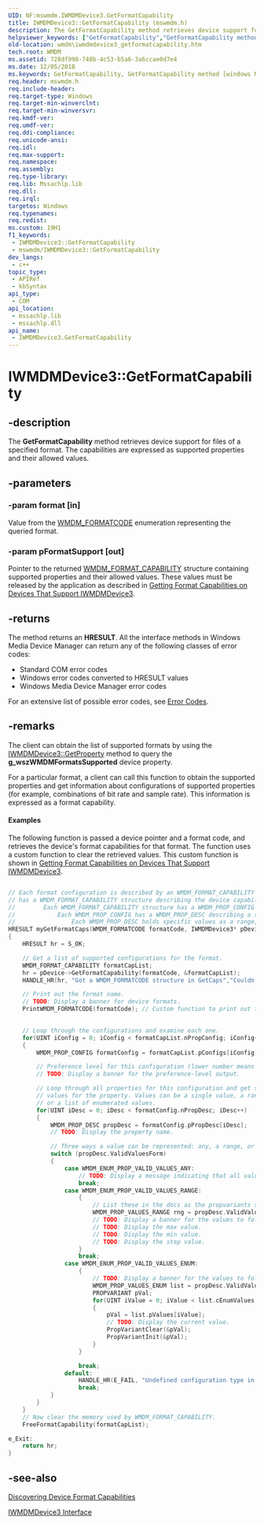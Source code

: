 ```yaml
---
UID: NF:mswmdm.IWMDMDevice3.GetFormatCapability
title: IWMDMDevice3::GetFormatCapability (mswmdm.h)
description: The GetFormatCapability method retrieves device support for files of a specified format. The capabilities are expressed as supported properties and their allowed values.
helpviewer_keywords: ["GetFormatCapability","GetFormatCapability method [windows Media Device Manager]","GetFormatCapability method [windows Media Device Manager]","IWMDMDevice3 interface","IWMDMDevice3 interface [windows Media Device Manager]","GetFormatCapability method","IWMDMDevice3.GetFormatCapability","IWMDMDevice3::GetFormatCapability","IWMDMDevice3GetFormatCapability","mswmdm/IWMDMDevice3::GetFormatCapability","wmdm.iwmdmdevice3_getformatcapability"]
old-location: wmdm\iwmdmdevice3_getformatcapability.htm
tech.root: WMDM
ms.assetid: 728df998-748b-4c53-b5a6-3a6ccae0d7e4
ms.date: 12/05/2018
ms.keywords: GetFormatCapability, GetFormatCapability method [windows Media Device Manager], GetFormatCapability method [windows Media Device Manager],IWMDMDevice3 interface, IWMDMDevice3 interface [windows Media Device Manager],GetFormatCapability method, IWMDMDevice3.GetFormatCapability, IWMDMDevice3::GetFormatCapability, IWMDMDevice3GetFormatCapability, mswmdm/IWMDMDevice3::GetFormatCapability, wmdm.iwmdmdevice3_getformatcapability
req.header: mswmdm.h
req.include-header: 
req.target-type: Windows
req.target-min-winverclnt: 
req.target-min-winversvr: 
req.kmdf-ver: 
req.umdf-ver: 
req.ddi-compliance: 
req.unicode-ansi: 
req.idl: 
req.max-support: 
req.namespace: 
req.assembly: 
req.type-library: 
req.lib: Mssachlp.lib
req.dll: 
req.irql: 
targetos: Windows
req.typenames: 
req.redist: 
ms.custom: 19H1
f1_keywords:
 - IWMDMDevice3::GetFormatCapability
 - mswmdm/IWMDMDevice3::GetFormatCapability
dev_langs:
 - c++
topic_type:
 - APIRef
 - kbSyntax
api_type:
 - COM
api_location:
 - mssachlp.lib
 - mssachlp.dll
api_name:
 - IWMDMDevice3.GetFormatCapability
---
```


# IWMDMDevice3::GetFormatCapability


## -description

The <b>GetFormatCapability</b> method retrieves device support for files of a specified format. The capabilities are expressed as supported properties and their allowed values.

## -parameters

### -param format [in]

Value from the <a href="https://docs.microsoft.com/windows/desktop/WMDM/wmdm-formatcode">WMDM_FORMATCODE</a> enumeration representing the queried format.

### -param pFormatSupport [out]

Pointer to the returned <a href="https://docs.microsoft.com/windows/desktop/WMDM/wmdm-format-capability">WMDM_FORMAT_CAPABILITY</a> structure containing supported properties and their allowed values. These values must be released by the application as described in <a href="https://docs.microsoft.com/windows/desktop/WMDM/getting-format-capabilities-on-devices-that-support-iwmdmdevice3">Getting Format Capabilities on Devices That Support IWMDMDevice3</a>.

## -returns

The method returns an <b>HRESULT</b>. All the interface methods in Windows Media Device Manager can return any of the following classes of error codes:

<ul>
<li>Standard COM error codes </li>
<li>Windows error codes converted to HRESULT values </li>
<li>Windows Media Device Manager error codes </li>
</ul>
For an extensive list of possible error codes, see <a href="https://docs.microsoft.com/windows/desktop/WMDM/error-codes">Error Codes</a>.

## -remarks

The client can obtain the list of supported formats by using the <a href="https://docs.microsoft.com/windows/desktop/api/mswmdm/nf-mswmdm-iwmdmdevice3-getproperty">IWMDMDevice3::GetProperty</a> method to query the <b>g_wszWMDMFormatsSupported</b> device property.

For a particular format, a client can call this function to obtain the supported properties and get information about configurations of supported properties (for example, combinations of bit rate and sample rate). This information is expressed as a format capability.


#### Examples

The following function is passed a device pointer and a format code, and retrieves the device's format capabilities for that format. The function uses a custom function to clear the retrieved values. This custom function is shown in <a href="https://docs.microsoft.com/windows/desktop/WMDM/getting-format-capabilities-on-devices-that-support-iwmdmdevice3">Getting Format Capabilities on Devices That Support IWMDMDevice3</a>.


```cpp

// Each format configuration is described by an WMDM_FORMAT_CAPABILITY enum, and
// has a WMDM_FORMAT_CAPABILITY structure describing the device capabilities for that format.
//        Each WMDM_FORMAT_CAPABILITY structure has a WMDM_PROP_CONFIG structure listing configurations.
//            Each WMDM_PROP_CONFIG has a WMDM_PROP_DESC describing a specific format configuration.
//                Each WMDM_PROP_DESC holds specific values as a range, a set, or a flag meaning all values are accepted.
HRESULT myGetFormatCaps(WMDM_FORMATCODE formatCode, IWMDMDevice3* pDevice)
{
    HRESULT hr = S_OK;

    // Get a list of supported configurations for the format.
    WMDM_FORMAT_CAPABILITY formatCapList;
    hr = pDevice->GetFormatCapability(formatCode, &formatCapList);
    HANDLE_HR(hr, "Got a WMDM_FORMATCODE structure in GetCaps","Couldn't get a WMDM_FORMATCODE structure in GetCaps");

    // Print out the format name.
    // TODO: Display a banner for device formats.
    PrintWMDM_FORMATCODE(formatCode); // Custom function to print out the format code.
    

    // Loop through the configurations and examine each one.
    for(UINT iConfig = 0; iConfig < formatCapList.nPropConfig; iConfig++)
    {
        WMDM_PROP_CONFIG formatConfig = formatCapList.pConfigs[iConfig];

        // Preference level for this configuration (lower number means more preferred).
        // TODO: Display a banner for the preference-level output.

        // Loop through all properties for this configuration and get supported
        // values for the property. Values can be a single value, a range, 
        // or a list of enumerated values.
        for(UINT iDesc = 0; iDesc < formatConfig.nPropDesc; iDesc++)
        {
            WMDM_PROP_DESC propDesc = formatConfig.pPropDesc[iDesc];
            // TODO: Display the property name.

            // Three ways a value can be represented: any, a range, or a list.
            switch (propDesc.ValidValuesForm)
            {
                case WMDM_ENUM_PROP_VALID_VALUES_ANY:
                    // TODO: Display a message indicating that all values are valid.
                    break;
                case WMDM_ENUM_PROP_VALID_VALUES_RANGE:
                    {
                        // List these in the docs as the propvariants set.
                        WMDM_PROP_VALUES_RANGE rng = propDesc.ValidValues.ValidValuesRange;
                        // TODO: Display a banner for the values to follow
                        // TODO: Display the max value.
                        // TODO: Display the min value.
                        // TODO: Display the step value.
                    }
                    break;
                case WMDM_ENUM_PROP_VALID_VALUES_ENUM:
                    {
                        // TODO: Display a banner for the values to follow.
                        WMDM_PROP_VALUES_ENUM list = propDesc.ValidValues.EnumeratedValidValues;
                        PROPVARIANT pVal;
                        for(UINT iValue = 0; iValue < list.cEnumValues; iValue++)
                        {
                            pVal = list.pValues[iValue];
                            // TODO: Display the current value.
                            PropVariantClear(&pVal);
                            PropVariantInit(&pVal);
                        }
                    }

                    break;
                default:
                    HANDLE_HR(E_FAIL, "Undefined configuration type in GetCaps" << endl, "");
                    break;
            }
        }
    }
    // Now clear the memory used by WMDM_FORMAT_CAPABILITY.
    FreeFormatCapability(formatCapList);

e_Exit:
    return hr;
}

```

## -see-also

<a href="https://docs.microsoft.com/windows/desktop/WMDM/discovering-device-format-capabilities">Discovering Device Format Capabilities</a>



<a href="https://docs.microsoft.com/windows/desktop/api/mswmdm/nn-mswmdm-iwmdmdevice3">IWMDMDevice3 Interface</a>

